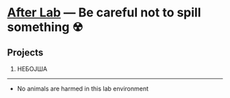 [After Lab](https://lab.after.haus/) — Be careful not to spill something ☢
==================================================

Projects
--------------------------------------

1. НЕБОЈША

--------------------------------------

- No animals are harmed in this lab environment
